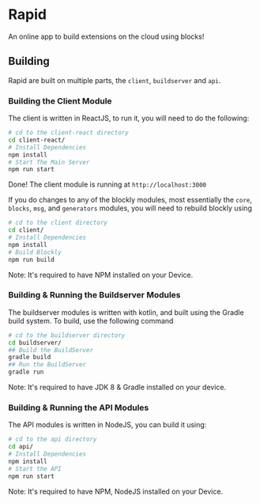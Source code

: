 # Rapid
An online app to build extensions on the cloud using blocks!

## Building
Rapid are built on multiple parts, the `client`, `buildserver` and `api`.
### Building the Client Module
The client is written in ReactJS, to run it, you will need to do the following:
```bash
# cd to the client-react directory
cd client-react/
# Install Dependencies
npm install
# Start The Main Server
npm run start
```
Done! The client module is running at `http://localhost:3000`

If you do changes to any of the blockly modules, most essentially the `core`, `blocks`, `msg`, and `generators` modules, you will need to rebuild blockly using
```bash
# cd to the client directory
cd client/
# Install Dependencies
npm install
# Build Blockly
npm run build
```
Note: It's required to have NPM installed on your Device.
### Building & Running the Buildserver Modules
The buildserver modules is written with kotlin, and built using the Gradle build system. To build, use the following command
```bash
# cd to the buildserver directory
cd buildserver/
## Build the BuildServer
gradle build
## Run the BuildServer
gradle run
```
Note: It's required to have JDK 8 & Gradle installed on your device.
### Building & Running the API Modules
The API modules is written in NodeJS, you can build it using:
```bash
# cd to the api directory
cd api/
# Install Dependencies
npm install
# Start the API
npm run start
```
Note: It's required to have NPM, NodeJS installed on your Device.
